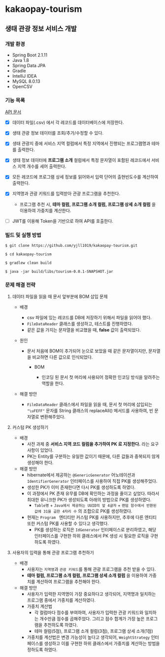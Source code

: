 # **kakaopay-tourism**

## 생태 관광 정보 서비스 개발

### 개발 환경

- Spring Boot 2.1.11
- Java 1.8
- Spring Data JPA
- Gradle
- IntelliJ IDEA
- MySQL 8.0.13
- OpenCSV



### 기능 목록

[API 문서](<https://github.com/yjll1019/kakaopay-tourism/wiki/kakaopay-tourism-API-%EB%AC%B8%EC%84%9C>) 

- [x] 데이터 파일(.csv) 에서 각 레코드를 데이터베이스에 저장한다.
- [x] 생태 관광 정보 데이터를 조회/추가/수정할 수 있다.
- [x] 생태 관광지 중에 서비스 지역 컬럼에서 특정 지역에서 진행되는 프로그램명과 테마를 출력한다.
- [x] 생태 정보 데이터에 **프로그램 소개** 컬럼에서 특정 문자열이 포함된 레코드에서 서비스 지역 개수를 세어 출력한다.
- [x] 모든 레코드에 프로그램 상세 정보를 읽어와서 입력 단어의 출현빈도수를 계산하여 출력한다.
- [x] 지역명과 관광 키워드를 입력받아 관광 프로그램을 추천한다.
  - 프로그램 추천 시, **테마 컬럼, 프로그램 소개 컬럼, 프로그램 상세 소개 컬럼** 을 이용하여 가중치를 계산한다.
- [ ] JWT를 이용해 Token을 기반으로 하여 API를 호출한다.



### 빌드 및 실행 방법

```
$ git clone https://github.com/yjll1019/kakaopay-tourism.git

$ cd kakaopay-tourism

$ gradlew clean build

$ java -jar build/libs/tourism-0.0.1-SNAPSHOT.jar
```



### 문제 해결 전략

1. 데이터 파일을 읽을 때 문서 앞부분에 BOM 삽입 문제

   - 배경

     - csv 파일에 있는 레코드를 DB에 저장하기 위해서 파일을 읽어야 했다.
     - `FileDataReader` 클래스를 생성하고, 테스트를 진행하였다.
     - 같은 값을 가지는 문자열을 비교했을 때, **false** 값이 출력되었다.

   - 원인

     - 문서 처음에 BOM이 추가되어 눈으로 보았을 때 같은 문자열이지만, 문자열을 비교하면 다른 값으로 인식되었다.

       - BOM

         - 인코딩 된 문서 첫 머리에 사용되어 정확한 인코딩 방식을 알려주는 역할을 한다.

   - 해결 방안

     - `FileDataReader`  클래스에서 파일을 읽을 때, 문서 첫 머리에 삽입되는 `"\uFEFF"` 문자를 String 클래스의 replaceAll() 메서드를 사용하여, 빈 문자열로 변환해주었다.

2. 커스텀 PK 생성하기

   - 배경
     - 사전 과제 중 **서비스 지역 코드 컬럼을 추가하여 PK 로 지정한다.** 라는 요구사항이 있었다.
     - PK는 Entity를 구분하는 유일한 값이기 때문에, 다른 값들과 중복되지 않게 생성해야 한다.
   - 해결 방안
     - hibernate에서 제공하는 `@GenericGenerator` 어노테이션과 `IdentifierGenerator`  인터페이스를 사용하여 직접 PK를 생성해주었다.
     - 생성한 PK가 이미 존재한다면 다시 PK를 생성하도록 하였다.
     - 이 과정에서 PK 존재 유무를 DB에 확인하는 과정을 줄이고 싶었다. 따라서 최대한 유니크한 PK가 생성되도록 아래의 방법으로 PK를 생성하였다.
       - `Table명` + `Java에서 제공하는 UUID의 앞 4글자` + `랜덤 함수에서 반환된 값에 31을 곱한 4자리 수` 의 조합으로 PK를 생성하였다.
     - 현재는 `Program ` 엔티티만 커스텀 PK를 사용하지만, 추후에 다른 엔티티 또한 커스텀 PK를 사용할 수 있다고 생각했다.
       - PK를 생성하는 로직은 `IdGenerator` 인터페이스로 분리하였고, 해당 인터페이스를 구현한 하위 클래스에서 PK 생성 시 필요한 로직을 구현하도록 하였다.

3. 사용자의 입력을 통해 관광 프로그램 추천하기

   - 배경
     - 사용자는 `지역명`과 `관광 키워드`를 통해 관광 프로그램을 추천 받을 수 있다.
     - **테마 컬럼, 프로그램 소개 컬럼, 프로그램 상세 소개 컬럼** 을 이용하여 가중치를 계산하여 프로그램을 추천해야 한다.
   - 해결 방안
     - 사용자가 입력한 지역명이 가장 중요하다고 생각되어, 지역명과 일치하는 프로그램 중에서 가중치를 계산하였다.
     - 가중치 계산법
       - 각 컬럼마다 점수를 부여하여, 사용자가 입력한 관광 키워드와 일치하는 개수만큼 점수를 곱해주었다. 그리고 점수 합계가 가장 높은 프로그램을 추천하도록 하였다.
       - 테마 컬럼(5점), 프로그램 소개 컬럼(3점), 프로그램 상세 소개(1점)
     - 가중치를 계산법은 변경 가능성이 높다고 생각되어, `WeightStrategy` 인터페이스를 생성하고 이를 구현한 하위 클래스에서 가중치를 계산하는 방법을 정하도록 하였다. 
